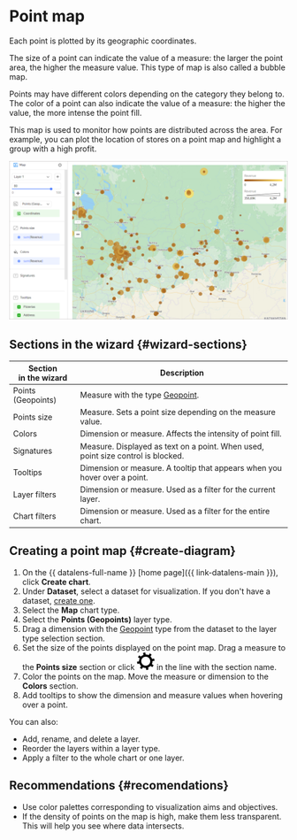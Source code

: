 # Point map

Each point is plotted by its geographic coordinates.

The size of a point can indicate the value of a measure: the larger the point area, the higher the measure value. This type of map is also called a bubble map.

Points may have different colors depending on the category they belong to. The color of a point can also indicate the value of a measure: the higher the value, the more intense the point fill.

This map is used to monitor how points are distributed across the area. For example, you can plot the location of stores on a point map and highlight a group with a high profit.

![point-chart](../../_assets/datalens/visualization-ref/point-chart/point-chart.png)


## Sections in the wizard {#wizard-sections}

| Section<br/> in the wizard | Description |
----- | ----
| Points (Geopoints) | Measure with the type [Geopoint](../concepts/data-types.md#geopoint). |
| Points size | Measure. Sets a point size depending on the measure value. |
| Colors | Dimension or measure. Affects the intensity of point fill. |
| Signatures | Measure. Displayed as text on a point. When used, point size control is blocked. |
| Tooltips | Dimension or measure. A tooltip that appears when you hover over a point. |
| Layer filters | Dimension or measure. Used as a filter for the current layer. |
| Chart filters | Dimension or measure. Used as a filter for the entire chart. |

## Creating a point map {#create-diagram}

1. On the {{ datalens-full-name }} [home page]({{ link-datalens-main }}), click **Create chart**.
1. Under **Dataset**, select a dataset for visualization. If you don't have a dataset, [create one](../operations/dataset/create.md).
1. Select the **Map** chart type.
1. Select the **Points (Geopoints)** layer type.
1. Drag a dimension with the [Geopoint](../concepts/data-types.md#geopoint) type from the dataset to the layer type selection section.
1. Set the size of the points displayed on the point map. Drag a measure to the **Points size** section or click ![image](../../_assets/datalens/gear.svg) in the line with the section name.
1. Color the points on the map. Move the measure or dimension to the **Colors** section.
1. Add tooltips to show the dimension and measure values when hovering over a point.

You can also:

* Add, rename, and delete a layer.
* Reorder the layers within a layer type.
* Apply a filter to the whole chart or one layer.

## Recommendations {#recomendations}

* Use color palettes corresponding to visualization aims and objectives.
* If the density of points on the map is high, make them less transparent. This will help you see where data intersects.
